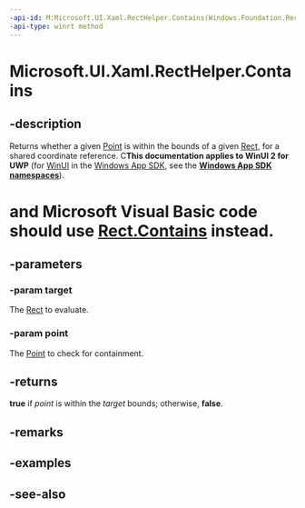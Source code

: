 ```yaml
---
-api-id: M:Microsoft.UI.Xaml.RectHelper.Contains(Windows.Foundation.Rect,Windows.Foundation.Point)
-api-type: winrt method
---
```


<!-- Method syntax
public bool Contains(Windows.Foundation.Rect target, Windows.Foundation.Point point)
-->

# Microsoft.UI.Xaml.RectHelper.Contains

## -description

Returns whether a given [Point](/uwp/api/windows.foundation.point) is within the bounds of a given [Rect](/uwp/api/windows.foundation.rect), for a shared coordinate reference. C**This documentation applies to WinUI 2 for UWP** (for [WinUI](/windows/apps/winui/winui3/) in the [Windows App SDK](/windows/apps/windows-app-sdk/), see the **[Windows App SDK namespaces](/windows/windows-app-sdk/api/winrt/)**).

# and Microsoft Visual Basic code should use [Rect.Contains](/dotnet/api/windows.foundation.rect.contains?view=dotnet-uwp-10.0&preserve-view=true) instead.

## -parameters

### -param target

The [Rect](/uwp/api/windows.foundation.rect) to evaluate.

### -param point

The [Point](/uwp/api/windows.foundation.point) to check for containment.

## -returns

**true** if *point* is within the *target* bounds; otherwise, **false**.

## -remarks

## -examples

## -see-also
